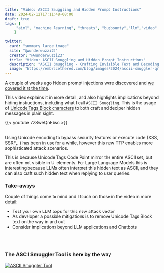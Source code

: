 ```yaml
---
title: "Video: ASCII Smuggling and Hidden Prompt Instructions"
date: 2024-02-12T17:11:48-08:00
draft: true
tags: [
     "aiml", "machine learning", "threats", "bugbounty","llm","video"
    ]

twitter:
  card: "summary_large_image"
  site: "@wunderwuzzi23"
  creator: "@wunderwuzzi23"
  title: "Video: ASCII Smuggling and Hidden Prompt Instructions"
  description: "ASCII Smuggling - Crafting Invisible Text and Decoding Hidden Secrets (with LLMs)"
  image: "https://embracethered.com/blog/images/2024/ascii-smuggler-qr.png"
---
```



A couple of weeks ago hidden prompt injections were discovered and [we covered it at the time](/blog/posts/2024/hiding-and-finding-text-with-unicode-tags/).

This video explains it in more detail, and also highlights implications beyond hiding instructions, including what I call `ASCII Smuggling`. This is the usage of [Unicode Tags Block characters](https://en.wikipedia.org/wiki/Tags_(Unicode_block)) to both craft and deciper hidden messages in plain sight.

{{< youtube 7z8weQnEbsc >}}
<br>
<br>

Using Unicode encoding to bypass security features or execute code (XSS, SSRF,..) has been in use for a while, however this new TTP enables more sophisticated attack scenarios. 

This is because Unicode Tags Code Point mirror the entire ASCII set, but are often not visible in UI elements. For Large Language Models this is interesting because LLMs often interpret this hidden text as ASCII, and they can also craft such hidden text when replying to user queries.

### Take-aways

Couple of things come to mind and I touch on those in the video in more detail:

* Test your own LLM apps for this new attack vector
* As developer a possible mitigations is to remove Unicode Tags Block text on the way in and out
* Consider implications beyond LLM applications and Chatbots
<br>
<br>

### The ASCII Smuggler Tool is here by the way

[![ASCII Smuggler Tool](/blog/images/2024/ascii-smuggler-qr-clean.png)](/blog/ascii-smuggler.html)

